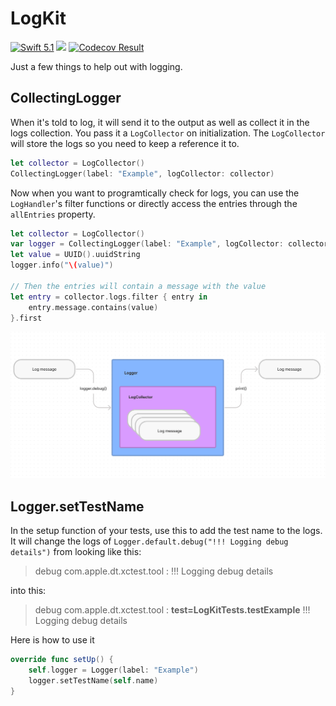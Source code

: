 # LogKit

[<img src="http://img.shields.io/badge/swift-5.1-brightgreen.svg" alt="Swift 5.1" />](https://swift.org)
[<img src="https://github.com/saltzmanjoelh/LogKit/workflows/Swift/badge.svg" />](https://github.com/saltzmanjoelh/LogKit/actions)
[<img src="https://codecov.io/gh/saltzmanjoelh/LogKit/branch/main/graph/badge.svg" alt="Codecov Result" />](https://codecov.io/gh/saltzmanjoelh/LogKit)

Just a few things to help out with logging.
 
 ## CollectingLogger
 
 When it's told to log, it will send it to the output as well as collect it in the logs collection. You pass it a `LogCollector` on initialization. The `LogCollector` will store the logs so you need to keep a reference it to.

 ```swift
 let collector = LogCollector()
 CollectingLogger(label: "Example", logCollector: collector)
 ```
Now when you want to programtically check for logs, you can use the `LogHandler`'s filter functions or directly access the entries through the `allEntries` property.

```swift
let collector = LogCollector()
var logger = CollectingLogger(label: "Example", logCollector: collector)
let value = UUID().uuidString
logger.info("\(value)")

// Then the entries will contain a message with the value
let entry = collector.logs.filter { entry in
    entry.message.contains(value)
}.first
```

![Log Message Flow](LogMessageFlow.png)

## Logger.setTestName

In the setup function of your tests, use this to add the test name to the logs.
It will change the logs of `Logger.default.debug("!!! Logging debug details")`  from looking like this: 
> debug com.apple.dt.xctest.tool : !!! Logging debug details
 
into this:

> debug com.apple.dt.xctest.tool : **test=LogKitTests.testExample** !!! Logging debug details

Here is how to use it
```swift
override func setUp() {
    self.logger = Logger(label: "Example")
    logger.setTestName(self.name)
}
```

